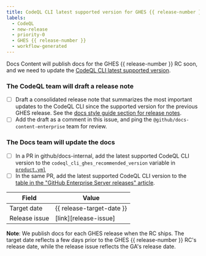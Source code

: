 ```yaml
---
title: CodeQL CLI latest supported version for GHES {{ release-number }}
labels:
  - CodeQL
  - new-release
  - priority-0
  - GHES {{ release-number }}
  - workflow-generated
---
```


Docs Content will publish docs for the GHES {{ release-number }} RC soon, and we need to update the [CodeQL CLI latest supported version](https://github.com/github/docs-content/blob/main/focus-areas/enterprise/processes/publishing-ghes-feature-release-docs.md#codeql-cli).

### The CodeQL team will draft a release note
* [ ] Draft a consolidated release note that summarizes the most important updates to the CodeQL CLI since the supported version for the previous GHES release. See the [docs style guide section for release notes](https://docs.github.com/en/contributing/style-guide-and-content-model/style-guide#features).
* [ ] Add the draft as a comment in this issue, and ping the `@github/docs-content-enterprise` team for review.

### The Docs team will update the docs
* [ ] In a PR in github/docs-internal, add the latest supported CodeQL CLI version to the `codeql_cli_ghes_recommended_version` variable in [`product.yml`](https://github.com/github/docs-internal/blob/main/data/variables/product.yml)
* [ ] In the same PR, add the latest supported CodeQL CLI version to the [table in the "GitHub Enterprise Server releases" article](https://github.com/github/docs-internal/blob/main/content/admin/all-releases.md?plain=1#L53).

| Field | Value |
| ----- | ----- |
| Target date | {{ release-target-date }} |
| Release issue | [link][release-issue] |

**Note**: We publish docs for each GHES release when the RC ships. The target date reflects a few days prior to the GHES {{ release-number }} RC's release date, while the release issue reflects the GA's release date.

<!--
This section contains the Markdown reference-style links used to populate links in the content above. Uncomment the reference links below and add the URL to the GHES release issue in `github/releases` in between the <> brackets.

For example, the reference link should look like:
[ghes-release-issue]: <https://github.com/github/releases/issues/123>
-->

<!--
[release-issue]: <>
-->
